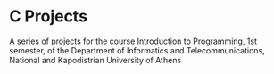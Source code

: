 # C Projects

A series of projects for the course Introduction to Programming, 1st semester, of the Department of Informatics and Telecommunications, National and Kapodistrian University of Athens
